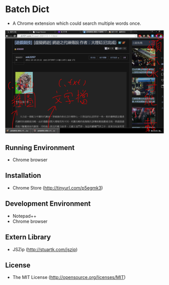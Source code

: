 # Batch Dict

- A Chrome extension which could search multiple words once.

![res](screenshot/ChromeExtension_TextSaver_1.PNG)

## Running Environment

- Chrome browser

## Installation

- Chrome Store (http://tinyurl.com/p5egmk3)

## Development Environment

- Notepad++
- Chrome browser

## Extern Library

- JSZip (http://stuartk.com/jszip)

## License

- The MIT License (http://opensource.org/licenses/MIT)


